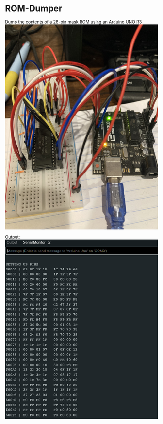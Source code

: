 # ROM-Dumper
Dump the contents of a 28-pin mask ROM using an Arduino UNO R3
![alt text](https://github.com/sebeid4556/ROM-Dumper/blob/main/pics/board.jpeg?raw=true)

Output:
![alt text](https://github.com/sebeid4556/ROM-Dumper/blob/main/pics/output.png?raw=true)